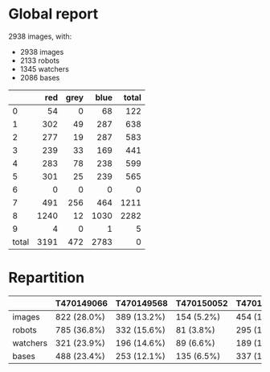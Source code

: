 # Global report

2938 images, with:

 - 2938 images
 - 2133 robots
 - 1345 watchers
 - 2086 bases

|       |   red |   grey |   blue |   total |
|:------|------:|-------:|-------:|--------:|
| 0     |    54 |      0 |     68 |     122 |
| 1     |   302 |     49 |    287 |     638 |
| 2     |   277 |     19 |    287 |     583 |
| 3     |   239 |     33 |    169 |     441 |
| 4     |   283 |     78 |    238 |     599 |
| 5     |   301 |     25 |    239 |     565 |
| 6     |     0 |      0 |      0 |       0 |
| 7     |   491 |    256 |    464 |    1211 |
| 8     |  1240 |     12 |   1030 |    2282 |
| 9     |     4 |      0 |      1 |       5 |
| total |  3191 |    472 |   2783 |       0 |

# Repartition

|          | T470149066   | T470149568   | T470150052   | T470151286   | T470152289   | T470152730   | T470152838   | T470152932   | T470153081   | T470158483   |
|:---------|:-------------|:-------------|:-------------|:-------------|:-------------|:-------------|:-------------|:-------------|:-------------|:-------------|
| images   | 822 (28.0%)  | 389 (13.2%)  | 154 (5.2%)   | 454 (15.5%)  | 271 (9.2%)   | 116 (3.9%)   | 116 (3.9%)   | 88 (3.0%)    | 76 (2.6%)    | 452 (15.4%)  |
| robots   | 785 (36.8%)  | 332 (15.6%)  | 81 (3.8%)    | 295 (13.8%)  | 171 (8.0%)   | 76 (3.6%)    | 46 (2.2%)    | 9 (0.4%)     | 29 (1.4%)    | 309 (14.5%)  |
| watchers | 321 (23.9%)  | 196 (14.6%)  | 89 (6.6%)    | 189 (14.1%)  | 145 (10.8%)  | 59 (4.4%)    | 56 (4.2%)    | 17 (1.3%)    | 34 (2.5%)    | 239 (17.8%)  |
| bases    | 488 (23.4%)  | 253 (12.1%)  | 135 (6.5%)   | 337 (16.2%)  | 219 (10.5%)  | 108 (5.2%)   | 89 (4.3%)    | 77 (3.7%)    | 41 (2.0%)    | 339 (16.3%)  |


